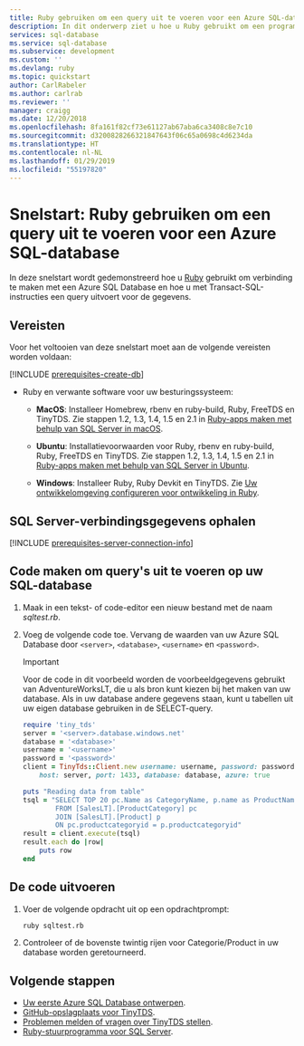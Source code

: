 ```yaml
---
title: Ruby gebruiken om een query uit te voeren voor een Azure SQL-database | Microsoft Docs
description: In dit onderwerp ziet u hoe u Ruby gebruikt om een programma te maken dat is verbonden met een Azure SQL-database, en hoe u een query voor deze database uitvoert met behulp van Transact-SQL-instructies.
services: sql-database
ms.service: sql-database
ms.subservice: development
ms.custom: ''
ms.devlang: ruby
ms.topic: quickstart
author: CarlRabeler
ms.author: carlrab
ms.reviewer: ''
manager: craigg
ms.date: 12/20/2018
ms.openlocfilehash: 8fa161f82cf73e61127ab67aba6ca3408c8e7c10
ms.sourcegitcommit: d3200828266321847643f06c65a0698c4d6234da
ms.translationtype: HT
ms.contentlocale: nl-NL
ms.lasthandoff: 01/29/2019
ms.locfileid: "55197820"
---
```

# <a name="quickstart-use-ruby-to-query-an-azure-sql-database"></a>Snelstart: Ruby gebruiken om een query uit te voeren voor een Azure SQL-database

In deze snelstart wordt gedemonstreerd hoe u [Ruby](https://www.ruby-lang.org) gebruikt om verbinding te maken met een Azure SQL Database en hoe u met Transact-SQL-instructies een query uitvoert voor de gegevens.

## <a name="prerequisites"></a>Vereisten

Voor het voltooien van deze snelstart moet aan de volgende vereisten worden voldaan:

[!INCLUDE [prerequisites-create-db](../../includes/sql-database-connect-query-prerequisites-create-db-includes.md)]
  
- Ruby en verwante software voor uw besturingssysteem:
  
  - **MacOS**: Installeer Homebrew, rbenv en ruby-build, Ruby, FreeTDS en TinyTDS. Zie stappen 1.2, 1.3, 1.4, 1.5 en 2.1 in [Ruby-apps maken met behulp van SQL Server in macOS](https://www.microsoft.com/sql-server/developer-get-started/ruby/mac/).
  
  - **Ubuntu**: Installatievoorwaarden voor Ruby, rbenv en ruby-build, Ruby, FreeTDS en TinyTDS. Zie stappen 1.2, 1.3, 1.4, 1.5 en 2.1 in [Ruby-apps maken met behulp van SQL Server in Ubuntu](https://www.microsoft.com/sql-server/developer-get-started/ruby/ubuntu/).
  
  - **Windows**: Installeer Ruby, Ruby Devkit en TinyTDS. Zie [Uw ontwikkelomgeving configureren voor ontwikkeling in Ruby](/sql/connect/ruby/step-1-configure-development-environment-for-ruby-development).

## <a name="get-sql-server-connection-information"></a>SQL Server-verbindingsgegevens ophalen

[!INCLUDE [prerequisites-server-connection-info](../../includes/sql-database-connect-query-prerequisites-server-connection-info-includes.md)]

## <a name="create-code-to-query-your-sql-database"></a>Code maken om query's uit te voeren op uw SQL-database

1. Maak in een tekst- of code-editor een nieuw bestand met de naam *sqltest.rb*.
   
1. Voeg de volgende code toe. Vervang de waarden van uw Azure SQL Database door `<server>`, `<database>`, `<username>` en `<password>`.
   
   >[!IMPORTANT]
   >Voor de code in dit voorbeeld worden de voorbeeldgegevens gebruikt van AdventureWorksLT, die u als bron kunt kiezen bij het maken van uw database. Als in uw database andere gegevens staan, kunt u tabellen uit uw eigen database gebruiken in de SELECT-query. 
   
   ```ruby
   require 'tiny_tds'
   server = '<server>.database.windows.net'
   database = '<database>'
   username = '<username>'
   password = '<password>'
   client = TinyTds::Client.new username: username, password: password, 
       host: server, port: 1433, database: database, azure: true
   
   puts "Reading data from table"
   tsql = "SELECT TOP 20 pc.Name as CategoryName, p.name as ProductName
           FROM [SalesLT].[ProductCategory] pc
           JOIN [SalesLT].[Product] p
           ON pc.productcategoryid = p.productcategoryid"
   result = client.execute(tsql)
   result.each do |row|
       puts row
   end
   ```

## <a name="run-the-code"></a>De code uitvoeren

1. Voer de volgende opdracht uit op een opdrachtprompt:

   ```bash
   ruby sqltest.rb
   ```
   
1. Controleer of de bovenste twintig rijen voor Categorie/Product in uw database worden geretourneerd. 

## <a name="next-steps"></a>Volgende stappen
- [Uw eerste Azure SQL Database ontwerpen](sql-database-design-first-database.md).
- [GitHub-opslagplaats voor TinyTDS](https://github.com/rails-sqlserver/tiny_tds).
- [Problemen melden of vragen over TinyTDS stellen](https://github.com/rails-sqlserver/tiny_tds/issues).
- [Ruby-stuurprogramma voor SQL Server](https://docs.microsoft.com/sql/connect/ruby/ruby-driver-for-sql-server/).
